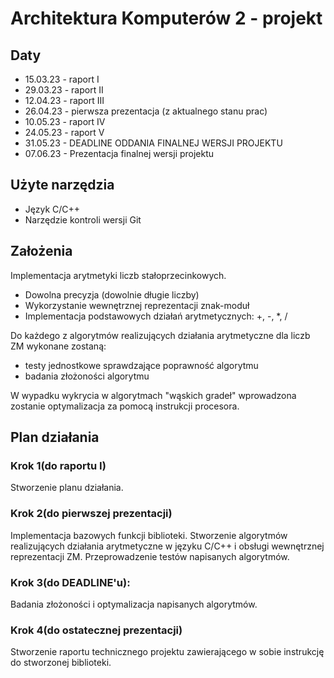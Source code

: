# Architektura Komputerów 2 - projekt

## Daty
* 15.03.23 - raport I
* 29.03.23 - raport II
* 12.04.23 - raport III
* 26.04.23 - pierwsza prezentacja (z aktualnego stanu prac)
* 10.05.23 - raport IV
* 24.05.23 - raport V
* 31.05.23 - DEADLINE ODDANIA FINALNEJ WERSJI PROJEKTU
* 07.06.23 - Prezentacja finalnej wersji projektu

## Użyte narzędzia
* Język C/C++
* Narzędzie kontroli wersji Git

## Założenia
Implementacja arytmetyki liczb stałoprzecinkowych.
* Dowolna precyzja (dowolnie długie liczby)
* Wykorzystanie wewnętrznej reprezentacji znak-moduł
* Implementacja podstawowych działań arytmetycznych: +, -, *, /

Do każdego z algorytmów realizujących działania arytmetyczne dla liczb ZM wykonane zostaną:
* testy jednostkowe sprawdzające poprawność algorytmu
* badania złożoności algorytmu

W wypadku wykrycia w algorytmach "wąskich gradeł" wprowadzona zostanie optymalizacja za pomocą instrukcji procesora.

## Plan działania

### Krok 1(do raportu I)
Stworzenie planu działania.

### Krok 2(do pierwszej prezentacji)
Implementacja bazowych funkcji biblioteki. Stworzenie algorytmów realizujących działania arytmetyczne w języku C/C++ i obsługi wewnętrznej reprezentacji ZM. Przeprowadzenie testów napisanych algorytmów.

### Krok 3(do DEADLINE'u):
Badania złożoności i optymalizacja napisanych algorytmów.

### Krok 4(do ostatecznej prezentacji)
Stworzenie raportu technicznego projektu zawierającego w sobie instrukcję do stworzonej biblioteki.